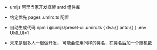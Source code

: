 - umijs 阿里当家开发框架
    antd 组件库

- 约定优先
    pages
    .umirc.ts 配置

- 自动生成代码
    npm i @umijs/preset-ui
    .umirc.ts {
        dva:{}
        antd:{}
    }
    .env 
    UMI_UI=1

- 未来是很多人一起做开发，
可能会使用同样的类名，在类名后加一个随机数
